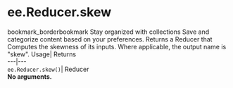  
#  ee.Reducer.skew 
bookmark_borderbookmark Stay organized with collections  Save and categorize content based on your preferences. 
Returns a Reducer that Computes the skewness of its inputs. Where applicable, the output name is "skew". 
Usage| Returns  
---|---  
`ee.Reducer.skew()`| Reducer  
**No arguments.**
